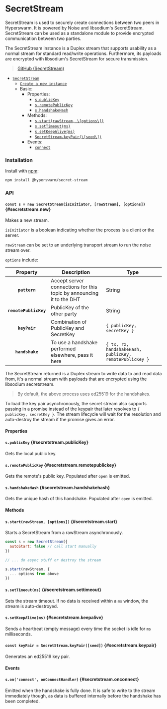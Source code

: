 # SecretStream

SecretStream is used to securely create connections between two peers in Hyperswarm. It is powered by Noise and libsodium's SecretStream. SecretStream can be used as a standalone module to provide encrypted communication between two parties.

The SecretStream instance is a Duplex stream that supports usability as a normal stream for standard read/write operations. Furthermore, its payloads are encrypted with libsodium's SecretStream for secure transmission.

>[GitHub (SecretStream)](https://github.com/holepunchto/hyperswarm-secret-stream)

* [`SecretStream`](secretstream.md#installation)
  * [`Create a new instance`](secretstream.md#secretstream.new)
  * Basic:
    * Properties:
      * [`s.publicKey`](secretstream.md#secretstream.publickey)
      * [`s.remotePublicKey`](secretstream.md#secretstream.remotepublickey)
      * [`s.handshakeHash`](secretstream.md#secretstream.handshakehash)
    * Methods:
      * [`s.start(rawStream, \[options\])`](secretstream.md#secretstream.startrawstream)
      * [`s.setTimeout(ms)`](secretstream.md#secretstream.settimeout)
      * [`s.setKeepAlive(ms)`](secretstream.md#secretstream.setkeepalive)
      * [`SecretStream.keyPair(\[seed\])`](secretstream.md#secretstream.keypair)
    * Events:
      * [`connect`](secretstream.md#secretstream.onconnect)

### Installation

Install with [npm](https://www.npmjs.com/):

```bash
npm install @hyperswarm/secret-stream
```

### API

#### **`const s = new SecretStream(isInitiator, [rawStream], [options])`**  {#secretstream.new}

Makes a new stream.

`isInitiator` is a boolean indicating whether the process is a client or the server.

`rawStream` can be set to an underlying transport stream to run the noise stream over.

`options` include:

|        Property       | Description                                                                | Type                                                  |
| :-------------------: | -------------------------------------------------------------------------- | ----------------------------------------------------- |
|     **`pattern`**     | Accept server connections for this topic by announcing it to the DHT       | String                                                |
| **`remotePublicKey`** | PublicKey of the other party                                               | String                                                |
|     **`keyPair`**     | Combination of PublicKey and SecretKey                                     | `{ publicKey, secretKey }`                              |
|    **`handshake`**    | To use a handshake performed elsewhere, pass it here                       | `{ tx, rx, handshakeHash, publicKey, remotePublicKey }` |

The SecretStream returned is a Duplex stream to write data to and read data from, it's a normal stream with payloads that are encrypted using the libsodium secretstream.

> By default, the above process uses ed25519 for the handshakes.

To load the key pair asynchronously, the secret stream also supports passing in a promise instead of the keypair that later resolves to `{ publicKey, secretKey }`. The stream lifecycle will wait for the resolution and auto-destroy the stream if the promise gives an error.

#### Properties

#### **`s.publicKey`** {#secretstream.publicKey}

Gets the local public key.

#### **`s.remotePublicKey`** {#secretstream.remotepublickey}

Gets the remote's public key. Populated after `open` is emitted.

#### **`s.handshakeHash`** {#secretstream.handshakehash}

Gets the unique hash of this handshake. Populated after `open` is emitted.

#### Methods

#### **`s.start(rawStream, [options])`** {#secretstream.start}

Starts a SecretStream from a rawStream asynchronously.

```javascript
const s = new SecretStream({
  autoStart: false // call start manually
})

// ... do async stuff or destroy the stream

s.start(rawStream, {
  ... options from above
})
```

#### **`s.setTimeout(ms)`** {#secretstream.settimeout}

Sets the stream timeout. If no data is received within a `ms` window, the stream is auto-destroyed.

#### **`s.setKeepAlive(ms)`** {#secretstream.keepalive}

Sends a heartbeat (empty message) every time the socket is idle for `ms` milliseconds.

#### **`const keyPair = SecretStream.keyPair([seed])`** {#secretstream.keypair}

Generates an ed25519 key pair.

#### Events

#### **`s.on('connect', onConnectHandler)`**  {#secretstream.onconnect}

Emitted when the handshake is fully done. It is safe to write to the stream immediately though, as data is buffered internally before the handshake has been completed.
